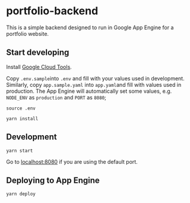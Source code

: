 # portfolio-backend

This is a simple backend designed to run in Google App Engine for a portfolio website.

## Start developing
Install [Google Cloud Tools](https://cloud.google.com/sdk/docs/).

Copy `.env.sample`into `.env` and fill with your values used in development. Similarly, copy `app.sample.yaml` into `app.yaml`and fill with values used in production. The App Engine will automatically set some values, e.g. `NODE_ENV` as `production` and `PORT` as `8080`;

    source .env

    yarn install

## Development

    yarn start

Go to [localhost:8080](localhost:8080) if you are using the default port.

## Deploying to App Engine

    yarn deploy
